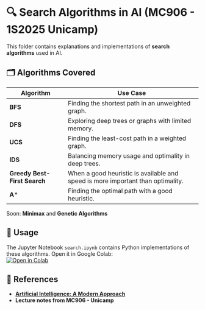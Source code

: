 # 🔍 Search Algorithms in AI (MC906 - 1S2025 Unicamp)

This folder contains explanations and implementations of **search algorithms** used in AI.

## 🗂 Algorithms Covered
| Algorithm | Use Case |
|-----------|----------|
| **BFS**  | Finding the shortest path in an unweighted graph. |
| **DFS**  | Exploring deep trees or graphs with limited memory. |
| **UCS**  | Finding the least-cost path in a weighted graph. |
| **IDS**  | Balancing memory usage and optimality in deep trees. |
| **Greedy Best-First Search**  | When a good heuristic is available and speed is more important than optimality. |
| **A***  | Finding the optimal path with a good heuristic. |

Soon: **Minimax** and **Genetic Algorithms** 

## 📌 Usage
The Jupyter Notebook `search.ipynb` contains Python implementations of these algorithms. Open it in Google Colab:  
[![Open in Colab](https://colab.research.google.com/assets/colab-badge.svg)]([YOUR_COLAB_LINK_HERE](https://colab.research.google.com/drive/1DO_90wiZLdB8Q02Ez5bFZtDiWQ_l9_Gn#scrollTo=lGXcgNYQ_fTo))

## 📖 References
- **[Artificial Intelligence: A Modern Approach](https://aima.cs.berkeley.edu/)**
- **Lecture notes from MC906 - Unicamp**